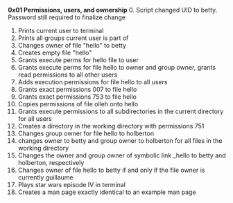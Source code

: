**0x01 Permissions, users, and ownership**
0. Script changed UID to betty. Password still required to finalize change
1. Prints current user to terminal
2. Prints all groups current user is part of
3. Changes owner of file "hello" to betty
4. Creates empty file "hello"
5. Grants execute perms for hello file to user
6. Grants execute perms for file hello to owner and group owner, grants read permissions to all other users
7. Adds execution permissions for file hello to all users
8. Grants exact permissions 007 to file hello
9. Grants exact permissions 753 to file hello
10. Copies permissions of file olleh onto hello
11. Grants execute permissions to all subdirectories in the current directory for all users
12. Creates a directory in the working directory with permissions 751
13. Changes group owner for file hello to holberton
14. changes owner to betty and group owner to holberton for all files in the working directory
15. Changes the owner and group owner of symbolic link _hello to betty and holberton, respectively
16. Changes owner of file hello to betty if and only if the file owner is currently guillaume
100. Plays star wars episode IV in terminal
101. Creates a man page exactly identical to an example man page